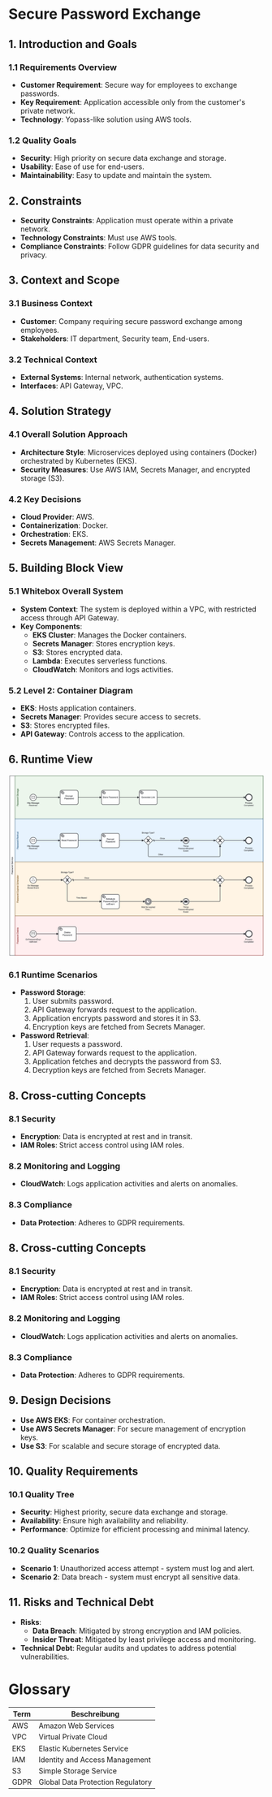 # Secure Password Exchange

## 1. Introduction and Goals

### 1.1 Requirements Overview
- **Customer Requirement**: Secure way for employees to exchange passwords.
- **Key Requirement**: Application accessible only from the customer's private network.
- **Technology**: Yopass-like solution using AWS tools.

### 1.2 Quality Goals
- **Security**: High priority on secure data exchange and storage.
- **Usability**: Ease of use for end-users.
- **Maintainability**: Easy to update and maintain the system.

## 2. Constraints
- **Security Constraints**: Application must operate within a private network.
- **Technology Constraints**: Must use AWS tools.
- **Compliance Constraints**: Follow GDPR guidelines for data security and privacy.

## 3. Context and Scope

### 3.1 Business Context
- **Customer**: Company requiring secure password exchange among employees.
- **Stakeholders**: IT department, Security team, End-users.

### 3.2 Technical Context
- **External Systems**: Internal network, authentication systems.
- **Interfaces**: API Gateway, VPC.

## 4. Solution Strategy

### 4.1 Overall Solution Approach
- **Architecture Style**: Microservices deployed using containers (Docker) orchestrated by Kubernetes (EKS).
- **Security Measures**: Use AWS IAM, Secrets Manager, and encrypted storage (S3).

### 4.2 Key Decisions
- **Cloud Provider**: AWS.
- **Containerization**: Docker.
- **Orchestration**: EKS.
- **Secrets Management**: AWS Secrets Manager.

## 5. Building Block View

### 5.1 Whitebox Overall System
- **System Context**: The system is deployed within a VPC, with restricted access through API Gateway.
- **Key Components**:
    - **EKS Cluster**: Manages the Docker containers.
    - **Secrets Manager**: Stores encryption keys.
    - **S3**: Stores encrypted data.
    - **Lambda**: Executes serverless functions.
    - **CloudWatch**: Monitors and logs activities.

### 5.2 Level 2: Container Diagram
- **EKS**: Hosts application containers.
- **Secrets Manager**: Provides secure access to secrets.
- **S3**: Stores encrypted files.
- **API Gateway**: Controls access to the application.

## 6. Runtime View

![Runtime-View](./docs/images/06-Runtime-View.png)

### 6.1 Runtime Scenarios
- **Password Storage**:
    1. User submits password.
    2. API Gateway forwards request to the application.
    3. Application encrypts password and stores it in S3.
    4. Encryption keys are fetched from Secrets Manager.
- **Password Retrieval**:
    1. User requests a password.
    2. API Gateway forwards request to the application.
    3. Application fetches and decrypts the password from S3.
    4. Decryption keys are fetched from Secrets Manager.

## 8. Cross-cutting Concepts

### 8.1 Security
- **Encryption**: Data is encrypted at rest and in transit.
- **IAM Roles**: Strict access control using IAM roles.

### 8.2 Monitoring and Logging
- **CloudWatch**: Logs application activities and alerts on anomalies.

### 8.3 Compliance
- **Data Protection**: Adheres to GDPR requirements.

## 8. Cross-cutting Concepts

### 8.1 Security
- **Encryption**: Data is encrypted at rest and in transit.
- **IAM Roles**: Strict access control using IAM roles.

### 8.2 Monitoring and Logging
- **CloudWatch**: Logs application activities and alerts on anomalies.

### 8.3 Compliance
- **Data Protection**: Adheres to GDPR requirements.

## 9. Design Decisions
- **Use AWS EKS**: For container orchestration.
- **Use AWS Secrets Manager**: For secure management of encryption keys.
- **Use S3**: For scalable and secure storage of encrypted data.

## 10. Quality Requirements

### 10.1 Quality Tree
- **Security**: Highest priority, secure data exchange and storage.
- **Availability**: Ensure high availability and reliability.
- **Performance**: Optimize for efficient processing and minimal latency.

### 10.2 Quality Scenarios
- **Scenario 1**: Unauthorized access attempt - system must log and alert.
- **Scenario 2**: Data breach - system must encrypt all sensitive data.

## 11. Risks and Technical Debt
- **Risks**:
    - **Data Breach**: Mitigated by strong encryption and IAM policies.
    - **Insider Threat**: Mitigated by least privilege access and monitoring.
- **Technical Debt**: Regular audits and updates to address potential vulnerabilities.

# Glossary

| Term  | Beschreibung                           | 
|-------|----------------------------------------| 
| AWS   | Amazon Web Services                    |
| VPC   | Virtual Private Cloud                  |
| EKS   | Elastic Kubernetes Service             |
| IAM   | Identity and Access Management         |
| S3    | Simple Storage Service                 |
| GDPR  | Global Data Protection Regulatory      |



